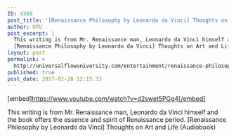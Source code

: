 ```yaml
---
ID: 4369
post_title: '[Renaissance Philosophy by Leonardo da Vinci] Thoughts on Art and Life (Audiobook)'
author: UfU
post_excerpt: |
  This writing is from Mr. Renaissance man, Leonardo da Vinci himself and the book offers the essence and spirit of Renaissance period.
  [Renaissance Philosophy by Leonardo da Vinci] Thoughts on Art and Life (Audiobook)
layout: post
permalink: >
  http://universalflowuniversity.com/entertainment/renaissance-philosophy-by-leonardo-da-vinci-thoughts-on-art-and-life-audiobook/
published: true
post_date: 2017-02-28 12:15:33
---
```

[embed]https://www.youtube.com/watch?v=d2swet5PGg4[/embed]<br>
<p>This writing is from Mr. Renaissance man, Leonardo da Vinci himself and the book offers the essence and spirit of Renaissance period.  
[Renaissance Philosophy by Leonardo da Vinci] Thoughts on Art and Life (Audiobook)</p>